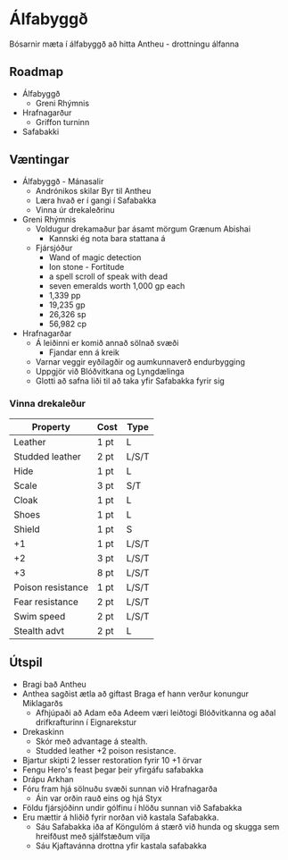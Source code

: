 # Álfabyggð

Bósarnir mæta í álfabyggð að hitta Antheu - drottningu álfanna

## Roadmap
- Álfabyggð
  - Greni Rhýmnis
- Hrafnagarður
  - Griffon turninn
- Safabakki

## Væntingar
- Álfabyggð - Mánasalir
  - Andrónikos skilar Byr til Antheu
  - Læra hvað er í gangi í Safabakka
  - Vinna úr drekaleðrinu 
- Greni Rhýmnis
  - Voldugur drekamaður þar ásamt mörgum Grænum Abishai
    - Kannski ég nota bara stattana á 
  - Fjársjóður
    - Wand of magic detection
    - Ion stone - Fortitude
    - a spell scroll of speak with dead
    - seven emeralds worth 1,000 gp each
    - 1,339 pp
    - 19,235 gp
    - 26,326 sp
    - 56,982 cp
- Hrafnagarðar
  - Á leiðinni er komið annað sölnað svæði
    - Fjandar enn á kreik
  - Varnar veggir eyðilagðir og aumkunnaverð endurbygging  
  - Uppgjör við Blóðvitkana og Lyngdælinga
  - Glotti að safna liði til að taka yfir Safabakka fyrir sig

### Vinna drekaleður

| Property          | Cost   | Type  |
|-------------------|--------|-------|
| Leather           | 1 pt   | L     |
| Studded leather   | 2 pt   | L/S/T |
| Hide              | 1 pt   | L     |
| Scale             | 3 pt   | S/T   |
| Cloak             | 1 pt   | L     |
| Shoes             | 1 pt   | L     |
| Shield            | 1 pt   | S     |
| +1                | 1 pt   | L/S/T |
| +2                | 3 pt   | L/S/T |
| +3                | 8 pt   | L/S/T |
| Poison resistance | 1 pt   | L/S/T |
| Fear resistance   | 2 pt   | L/S/T |
| Swim speed        | 2 pt   | L/S/T |
| Stealth advt      | 2 pt   | L     |

## Útspil
- Bragi bað Antheu 
- Anthea sagðist ætla að giftast Braga ef hann verður konungur Miklagarðs
  - Afhjúpaði að Adam eða Adeem væri leiðtogi Blóðvitkanna og aðal 
    drifkrafturinn í Eignarekstur
- Drekaskinn
  - Skór með advantage á stealth.
  - Studded leather +2 poison resistance.
- Bjartur skipti 2 lesser restoration fyrir 10 +1 örvar
- Fengu Hero's feast þegar þeir yfirgáfu safabakka
- Drápu Arkhan
- Fóru fram hjá sölnuðu svæði sunnan við Hrafnagarða
  - Áin var orðin rauð eins og hjá Styx
- Földu fjársjóðinn undir gólfinu í hlöðu sunnan við Safabakka
- Eru mættir á hliðið fyrir norðan við kastala Safabakka. 
  - Sáu Safabakka iða af Köngulóm á stærð við hunda og skugga sem hreifðust með
    sjálfstæðum vilja
  - Sáu Kjaftavánna drottna yfir kastala safabakka